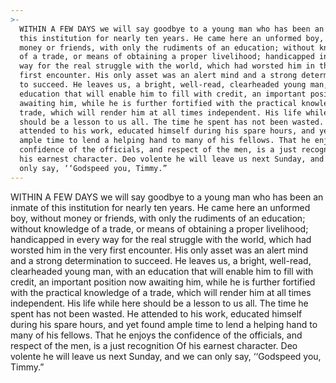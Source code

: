 ```yaml
---
>-
  WITHIN A FEW DAYS we will say goodbye to a young man who has been an inmate of
  this institution for nearly ten years. He came here an unformed boy, without
  money or friends, with only the rudiments of an education; without knowledge
  of a trade, or means of obtaining a proper livelihood; handicapped in every
  way for the real struggle with the world, which had worsted him in the very
  first encounter. His only asset was an alert mind and a strong determination
  to succeed. He leaves us, a bright, well-read, clearheaded young man, with an
  education that will enable him to fill with credit, an important position now
  awaiting him, while he is further fortified with the practical knowledge of a
  trade, which will render him at all times independent. His life while here
  should be a lesson to us all. The time he spent has not been wasted. He
  attended to his work, educated himself during his spare hours, and yet found
  ample time to lend a helping hand to many of his fellows. That he enjoys the
  confidence of the officials, and respect of the men, is a just recognition Of
  his earnest character. Deo volente he will leave us next Sunday, and we can
  only say, ‘‘Godspeed you, Timmy.”
---
```


WITHIN A FEW DAYS we will say goodbye to a young man who has been an inmate of this institution for nearly ten years. He came here an unformed boy, without money or friends, with only the rudiments of an education; without knowledge of a trade, or means of obtaining a proper livelihood; handicapped in every way for the real struggle with the world, which had worsted him in the very first encounter. His only asset was an alert mind and a strong determination to succeed. He leaves us, a bright, well-read, clearheaded young man, with an education that will enable him to fill with credit, an important position now awaiting him, while he is further fortified with the practical knowledge of a trade, which will render him at all times independent. His life while here should be a lesson to us all. The time he spent has not been wasted. He attended to his work, educated himself during his spare hours, and yet found ample time to lend a helping hand to many of his fellows. That he enjoys the confidence of the officials, and respect of the men, is a just recognition Of his earnest character. Deo volente he will leave us next Sunday, and we can only say, ‘‘Godspeed you, Timmy.”
